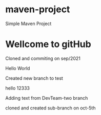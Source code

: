 # maven-project

Simple Maven Project

Wellcome to gitHub
=======
Cloned and commiting on sep/2021

Hello World

Created new branch to test

hello
12333

Adding text from DevTeam-two branch

cloned and created sub-branch on oct-5th
